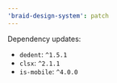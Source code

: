 ```yaml
---
'braid-design-system': patch
---
```


Dependency updates:
- `dedent`: `^1.5.1`
- `clsx`: `^2.1.1`
- `is-mobile`: `^4.0.0`
